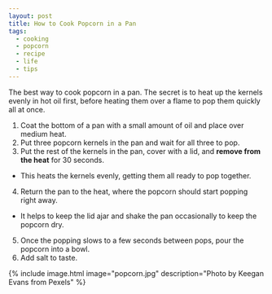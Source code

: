 ```yaml
---
layout: post
title: How to Cook Popcorn in a Pan
tags: 
  - cooking
  - popcorn
  - recipe
  - life
  - tips
---
```


The best way to cook popcorn in a pan. The secret is to heat up the kernels evenly in hot oil first, before heating them over a flame to pop them quickly all at once.

<!-- more -->

1. Coat the bottom of a pan with a small amount of oil and place over medium heat.
2. Put three popcorn kernels in the pan and wait for all three to pop. 
3. Put the rest of the kernels in the pan, cover with a lid, and **remove from the heat** for 30 seconds.
  - This heats the kernels evenly, getting them all ready to pop together.
4. Return the pan to the heat, where the popcorn should start popping right away.
  - It helps to keep the lid ajar and shake the pan occasionally to keep the popcorn dry.
5. Once the popping slows to a few seconds between pops, pour the popcorn into a bowl.
6. Add salt to taste.

{% include image.html image="popcorn.jpg" description="Photo by Keegan Evans from Pexels" %}
